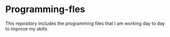 # Programming-fles
This repository includes the programming files that I am working day to day to improve my skills 
